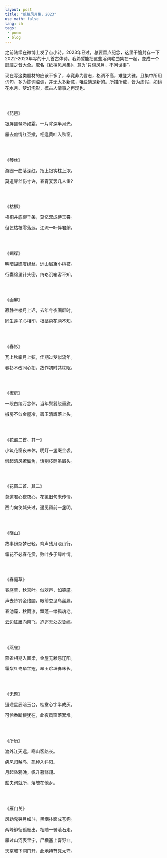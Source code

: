 ```yaml
---
layout: post
title: "纸檀风月集，2023"
use_math: false
lang: zh
tags:
 - poem
 - blog
---
```


之前陆续在微博上发了点小诗。2023年已过，总要留点纪念，这里干脆封存一下2022-2023年写的十几首古体诗。我希望能把这些淫词艳曲集在一起，变成一个靡靡之音大全。取名《纸檀风月集》，意为“只谈风月，不问世事”。

<!-- more -->

现在写这类题材的应该不多了，毕竟非为言志，格调不高，难登大雅。且集中所用词句，多为陈词滥调，并无太多新意，唯独韵是新的。所描所载，皆为虚假，如镜花水月、梦幻泡影，概古人情事之再现也。



<br><br>

《琵琶》

银屏琵琶冷如霜，一片眸深半月光。

雁去痴情红豆撒，相逢黄叶入秋窗。

<br><br>

《琴丝》

游园一曲落深红，指上银钩柱上浓。

莫道琴丝伤寸许，春宵宴罢几人重?

<br><br>

《枯柳》

梧桐井底柳千条，莫忆双成待玉霄。

但乞枯枝零落远，江流一叶伴君艄。

<br><br>

《蝴蝶》

明暗蝴蝶度绿丝，远山眉黛小桃枝。

行囊绵里针头密，绮珞沉箱客不知。

<br><br>

《画屏》

寂静空楼月上迟，去年今夜画屏时。

同生莲子心相印，根茎荷花两不知。

<br><br>

《春衫》

瓦上秋霜月上弦，佳期过梦似流年。

春衫不改同心扣，故作初时共枕眠。

<br><br>

《椒房》

一段白绫万念休，当年鬓鬒绕垂旒。

椒房不似金屋冷，碧玉清辉落上头。

<br><br>

《花窗二首、其一》

小筑花窗夜未休，明灯一盏缀金裘。

懒起清风撩鬓角，话别枝鹊吊眉头。

<br><br>

《花窗二首、其二》

莫道君心夜夜心，花笺旧句未传情。

西门向使城头过，遥见窗前一盏明。

<br><br>

《晓山》

故事纷杂梦已轻，鸡声残月晓山行。

霜花不必春花赏，败叶多于绿叶情。

<br><br>

《春庭草》

春庭草，秋宫叶。似欢声，如笑靥。

声去铃铃金络脑，眼前忽见乌丝屧。

春池藻，秋雨潦，飘蓬一缕孤魂老。

云边征雁向南飞，迢迢无处衣鲁缟。

<br><br>

《燕雀》

燕雀相期入画梁，金屋无赖怨辽阳。

霜梨红枣牵丝短，翠玉珍珠寡味长。

<br><br>

《无题》

迢递星辰暗玉台，桂堂心字半成灰。

可怜香断根犹在，此夜风窗落絮堆。

<br><br>

《所历》

渡外江天远，寒山客路长。

疾风归越鸟，孤棹入斜阳。

月起昏鸦晚，帆升暮翳翔。

船夫询就所，落魄在他乡。

<br><br>

《雁门关》

风劲鬼哭月如斗，黑烟扑面成苍狗。

两峰徘徊孤雁出，相随一骑滚石走。

雁过山河表里宁，尸横塞上膏野韭。

天京城下洞门开，此地持节凭太守。

<br><br>

